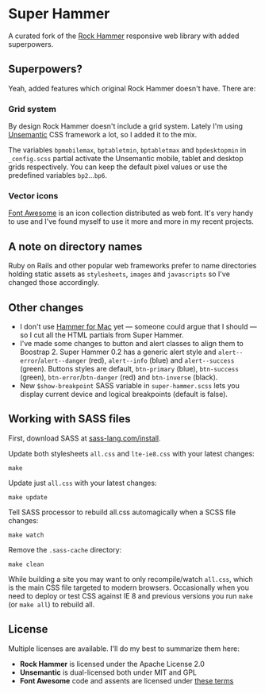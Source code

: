Super Hammer
============

A curated fork of the [Rock Hammer][r] responsive web library with added superpowers. 


## Superpowers?
Yeah, added features which original Rock Hammer doesn't have. There are:


### Grid system
By design Rock Hammer doesn't include a grid system. Lately I'm using [Unsemantic][u] CSS framework a lot, so I added it to the mix. 

The variables `bpmobilemax`, `bptabletmin`, `bptabletmax` and `bpdesktopmin` in `_config.scss` partial activate the Unsemantic mobile, tablet and desktop grids respectively. You can keep the default pixel values or use the predefined variables `bp2`...`bp6`.

### Vector icons
[Font Awesome][fa] is an icon collection distributed as web font. It's very handy to use and I've found myself to use it more and more in my recent projects.


## A note on directory names
Ruby on Rails and other popular web frameworks prefer to name directories holding static assets as `stylesheets`, `images` and `javascripts` so I've changed those accordingly.


## Other changes

* I don't use [Hammer for Mac][h] yet — someone could argue that I should — so I cut all the HTML partials from Super Hammer. 
* I've made some changes to button and alert classes to align them to Boostrap 2. Super Hammer 0.2 has a generic alert style and `alert--error`/`alert--danger` (red), `alert--info` (blue) and `alert--success` (green). Buttons styles are default, `btn-primary` (blue), `btn-success` (green), `btn-error`/`btn-danger` (red) and `btn-inverse` (black).
* New `$show-breakpoint` SASS variable in `super-hammer.scss` lets you display current device and logical breakpoints (default is false).


## Working with SASS files

First, download SASS at [sass-lang.com/install](http://sass-lang.com/install).

Update both stylesheets `all.css` and `lte-ie8.css` with your latest changes:
  
    make

Update just `all.css` with your latest changes:
  
    make update
  
Tell SASS processor to rebuild all.css automagically when a SCSS file changes:
  
    make watch
  
Remove the `.sass-cache` directory:

    make clean

While building a site you may want to only recompile/watch `all.css`, which is the main CSS file targeted to modern browsers. Occasionally when you need to deploy or test CSS against IE 8 and previous versions you run `make` (or `make all`) to rebuild all.


## License

Multiple licenses are available. I'll do my best to summarize them here:

* **Rock Hammer** is licensed under the Apache License 2.0
* **Unsemantic** is dual-licensed both under MIT and GPL
* **Font Awesome** code and assents are licensed under [these terms](http://fortawesome.github.io/Font-Awesome/license/)


[r]: http://malarkey.github.io/Rock-Hammer/
[u]: http://unsemantic.com/
[fa]: http://fortawesome.github.io/Font-Awesome/
[h]: http://hammerformac.com/